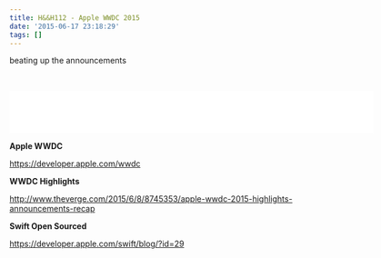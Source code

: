 ```yaml
---
title: H&&H112 - Apple WWDC 2015
date: '2015-06-17 23:18:29'
tags: []
---
```


beating up the announcements

&nbsp;

<!--more-->

<iframe style="border: none" src="//html5-player.libsyn.com/embed/episode/id/3622223/height/75/width/640/theme/standard/direction/no/autoplay/no/autonext/no/thumbnail/no/preload/no/no_addthis/no/" height="75" width="640" scrolling="no"  allowfullscreen webkitallowfullscreen mozallowfullscreen oallowfullscreen msallowfullscreen></iframe>

<strong>Apple WWDC</strong>

https://developer.apple.com/wwdc

<strong>WWDC Highlights</strong>

http://www.theverge.com/2015/6/8/8745353/apple-wwdc-2015-highlights-announcements-recap

<strong>Swift Open Sourced</strong>

<a href="https://developer.apple.com/swift/blog/?id=29"><span>https://developer.apple.com/swift/blog/?id=29</span></a>


